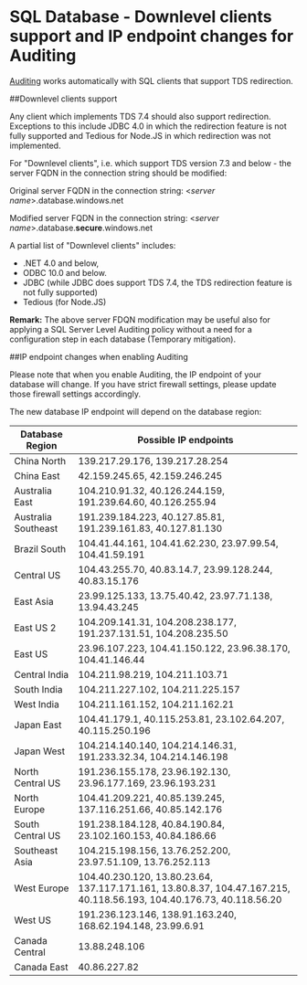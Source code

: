 <properties
	pageTitle="SQL Database downlevel clients support and IP endpoint changes for Auditing| Microsoft Azure"
	description="Learn about SQL Database downlevel clients support and IP endpoint changes for Auditing."
	services="sql-database"
	documentationCenter=""
	authors="nadavhelfman"
	manager="jeffreyg"
	editor=""/>

<tags
	ms.service="sql-database"
	ms.workload="data-management"
	ms.tgt_pltfrm="na"
	ms.devlang="na"
	ms.topic="article"
	ms.date="05/17/2016"
	ms.author="nadavh;ronitr"/>

# SQL Database -  Downlevel clients support and IP endpoint changes for Auditing


[Auditing](sql-database-auditing-get-started.md) works automatically with SQL clients that support TDS redirection.


##<a id="subheading-1"></a>Downlevel clients support

Any client which implements TDS 7.4 should also support redirection. Exceptions to this include JDBC 4.0 in which the redirection feature is not fully supported and Tedious for Node.JS in which redirection was not implemented.

For "Downlevel clients", i.e. which support TDS version 7.3 and below - the server FQDN in the connection string should be modified:

Original server FQDN in the connection string: <*server name*>.database.windows.net

Modified server FQDN in the connection string: <*server name*>.database.**secure**.windows.net

A partial list of "Downlevel clients" includes:

- .NET 4.0 and below,
- ODBC 10.0 and below.
- JDBC (while JDBC does support TDS 7.4, the TDS redirection feature is not fully supported)
- Tedious (for Node.JS)

**Remark:** The above server FDQN modification may be useful also for applying a SQL Server Level Auditing policy without a need for a configuration step in each database (Temporary mitigation).

##<a id="subheading-2"></a>IP endpoint changes when enabling Auditing

Please note that when you enable Auditing, the IP endpoint of your database will change. If you have strict firewall settings, please update those firewall settings accordingly.

The new database IP endpoint will depend on the database region:

| Database Region | Possible IP endpoints |
|----------|---------------|
| China North  | 139.217.29.176, 139.217.28.254 |
| China East  | 42.159.245.65, 42.159.246.245 |
| Australia East  | 104.210.91.32, 40.126.244.159, 191.239.64.60, 40.126.255.94 |
| Australia Southeast | 191.239.184.223, 40.127.85.81, 191.239.161.83, 40.127.81.130 |
| Brazil South  | 104.41.44.161, 104.41.62.230, 23.97.99.54, 104.41.59.191 |
| Central US  | 104.43.255.70, 40.83.14.7, 23.99.128.244, 40.83.15.176 |
| East Asia   | 23.99.125.133, 13.75.40.42, 23.97.71.138, 13.94.43.245 |
| East US 2 | 104.209.141.31, 104.208.238.177, 191.237.131.51, 104.208.235.50 |
| East US   | 23.96.107.223, 104.41.150.122, 23.96.38.170, 104.41.146.44 |
| Central India  | 104.211.98.219, 104.211.103.71 |
| South India   | 104.211.227.102, 104.211.225.157 |
| West India  | 104.211.161.152, 104.211.162.21 |
| Japan East   | 104.41.179.1, 40.115.253.81, 23.102.64.207, 40.115.250.196 |
| Japan West    | 104.214.140.140, 104.214.146.31, 191.233.32.34, 104.214.146.198 |
| North Central US  | 191.236.155.178, 23.96.192.130, 23.96.177.169, 23.96.193.231 |
| North Europe  | 104.41.209.221, 40.85.139.245, 137.116.251.66, 40.85.142.176 |
| South Central US  | 191.238.184.128, 40.84.190.84, 23.102.160.153, 40.84.186.66 |
| Southeast Asia  | 104.215.198.156, 13.76.252.200, 23.97.51.109, 13.76.252.113 |
| West Europe  | 104.40.230.120, 13.80.23.64, 137.117.171.161, 13.80.8.37, 104.47.167.215, 40.118.56.193, 104.40.176.73, 40.118.56.20 |
| West US  | 191.236.123.146, 138.91.163.240, 168.62.194.148, 23.99.6.91 |
| Canada Central  | 13.88.248.106 |
| Canada East  |  40.86.227.82 |
